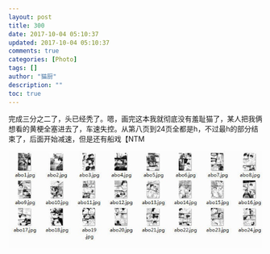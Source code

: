 ```yaml
---
layout: post
title: 300
date: 2017-10-04 05:10:37
updated: 2017-10-04 05:10:37
comments: true
categories: [Photo]
tags: []
author: "猫厨"
description: ""
toc: true
---
```


<p>完成三分之二了，头已经秃了。嗯，画完这本我就彻底没有羞耻猫了，某人把我俩想看的黄梗全塞进去了，车速失控。从第八页到24页全都是h，不过最h的部分结束了，后面开始减速，但是还有船戏【NTM</p>

![](https://raw.githubusercontent.com/alicewish/meowchain247/master/img_cVZNdzJtQk9JV2RWODdBNkhyVWUzcTJ4VXJUbjZaVkwrL1QxaWV3L3kvbGpTbGVyc0p1OXRBPT0.jpg)